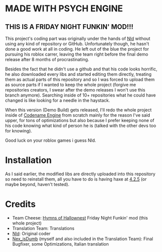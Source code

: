 # MADE WITH PSYCH ENGINE
## THIS IS A FRIDAY NIGHT FUNKIN' MOD!!!
This project's coding part was originally under the hands of [Nld](https://www.github.com/NLD-Dev) without using any kind of repository or GitHub. Unfortunately though, he hasn't done a good work at all in coding.
He left out of the blue the project for pursuing his roblox carrer, leaving the team right before the final demo release after 8 months of procrastinating.

Besides the fact that he didn't use a github and that his code looks horrific, he also downloaded every libs and started editing them directly, treating them as actual parts of this repository and so I was forced to upload them as source parts if I wanted to keep the whole project (forgive me repositories creators, I swear after the demo releases I won't use this branch anymore).
Searching inside of 10+ repositories what he could have changed is like looking for a needle in the haystack.

When this version (Demo Build) gets released, I'll redo the whole project inside of [Codename Engine](https://github.com/FNF-CNE-Devs/CodenameEngine) from scratch mainly for the reason I've said upper, for tons of optimizations but also because I prefer keeping none of his code knowing what kind of person he is
(talked with the other devs too for knowing).

Good luck on your roblox games i guess Nld.

# Installation
As I said earlier, the modified libs are directly uploaded into this repository so need to reinstall them, all you have to do is having haxe at [4.2.5](https://haxe.org/download/version/4.2.5/) (or maybe beyond, haven't tested).

# Credits
- Team Cheese: [Hymns of Hallownest](https://twitter.com/hk_fnf) Friday Night Funkin' mod (this whole project)
- Translation Team: Translations
- [Nld](https://www.github.com/NLD-Dev): Original coder
- [Nex_isDumb](https://github.com/NexIsDumb) (myself and also included in the Translation Team): Final Bugfixer, some Optimizations, Italian translation